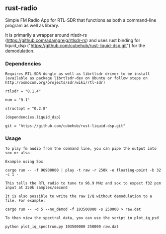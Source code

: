 ## rust-radio

Simple FM Radio App for RTL-SDR that functions as both a command-line program as well as library. 

It is primarily a wrapper around rtlsdr-rs (https://github.com/adamgreig/rtlsdr-rs) and uses rust binding for liquid_dsp ("https://github.com/cubehub/rust-liquid-dsp.git") for the demodulation.

### Dependencies

```
Requires RTL-SDR dongle as well as librtlsdr driver to be install (available as package librtlsdr-dev on Ubuntu or follow steps on http://osmocom.org/projects/sdr/wiki/rtl-sdr)

rtlsdr = "0.1.4"

num = "0.1"

structopt = "0.2.8"

[dependencies.liquid_dsp]

git = "https://github.com/cubehub/rust-liquid-dsp.git"
```

### Usage

```
To play fm audio from the command line, you can pipe the output into sox or alsa

Example using Sox

cargo run -- -f 96900000 | play -t raw -r 250k -e floating-point -b 32 -c 1 -

This tells the RTL radio to tune to 96.9 MHz and sox to expect f32 pcm input at 250k samples/second

It is also possible to write the raw I/Q without demodulation to a file. For example:

cargo run -- -d 5 --no_demod -f 103500000 -s 250000 > raw.dat

To then view the spectral data, you can use the script in plot_iq_psd

python plot_iq_spectrum.py 103500000 250000 raw.dat
```

